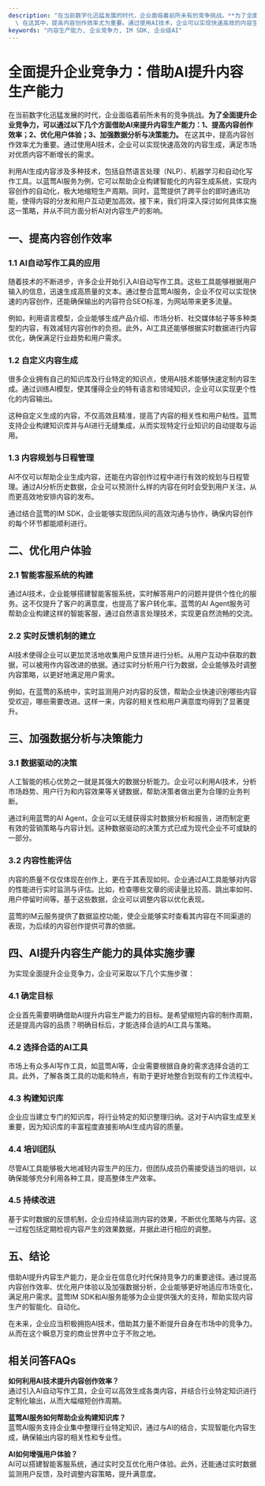 ```yaml
---
description: "在当前数字化迅猛发展的时代，企业面临着前所未有的竞争挑战。**为了全面提升企业竞争力，可以通过以下几个方面借助AI来提升内容生产能力：1、提高内容创作效率；2、优化用户体验；3、加强数据分析与决策能力。**\
  \ 在这其中，提高内容创作效率尤为重要。通过使用AI技术，企业可以实现快速高效的内容生成，满足市场对优质内容不断增长的需求。"
keywords: "内容生产能力, 企业竞争力, IM SDK, 企业级AI"
---
```

# 全面提升企业竞争力：借助AI提升内容生产能力

在当前数字化迅猛发展的时代，企业面临着前所未有的竞争挑战。**为了全面提升企业竞争力，可以通过以下几个方面借助AI来提升内容生产能力：1、提高内容创作效率；2、优化用户体验；3、加强数据分析与决策能力。** 在这其中，提高内容创作效率尤为重要。通过使用AI技术，企业可以实现快速高效的内容生成，满足市场对优质内容不断增长的需求。

利用AI生成内容涉及多种技术，包括自然语言处理（NLP）、机器学习和自动化写作工具。以蓝莺AI服务为例，它可以帮助企业构建智能化的内容生成系统，实现内容创作的自动化，极大地缩短生产周期。同时，蓝莺提供了跨平台的即时通讯功能，使得内容的分发和用户互动更加高效。接下来，我们将深入探讨如何具体实施这一策略，并从不同方面分析AI对内容生产的影响。

## 一、提高内容创作效率

### 1.1 AI自动写作工具的应用

随着技术的不断进步，许多企业开始引入AI自动写作工具。这些工具能够根据用户输入的信息，迅速生成高质量的文本。通过整合蓝莺AI服务，企业不仅可以实现快速的内容创作，还能确保输出的内容符合SEO标准，为网站带来更多流量。

例如，利用语言模型，企业能够生成产品介绍、市场分析、社交媒体帖子等多种类型的内容，有效减轻内容创作的负担。此外，AI工具还能够根据实时数据进行内容优化，确保满足行业趋势和用户需求。

### 1.2 自定义内容生成

很多企业拥有自己的知识库及行业特定的知识点，使用AI技术能够快速定制内容生成。通过训练AI模型，使其懂得企业的特有语言和领域知识，企业可以实现更个性化的内容输出。

这种自定义生成的内容，不仅高效且精准，提高了内容的相关性和用户粘性。蓝莺支持企业构建知识库并与AI进行无缝集成，从而实现特定行业知识的自动提取与运用。

### 1.3 内容规划与日程管理

AI不仅可以帮助企业生成内容，还能在内容创作过程中进行有效的规划与日程管理。通过AI分析历史数据，企业可以预测什么样的内容在何时会受到用户关注，从而更高效地安排内容的发布。

通过结合蓝莺的IM SDK，企业能够实现团队间的高效沟通与协作，确保内容创作的每个环节都能顺利进行。

## 二、优化用户体验

### 2.1 智能客服系统的构建

通过AI技术，企业能够搭建智能客服系统，实时解答用户的问题并提供个性化的服务。这不仅提升了客户的满意度，也提高了客户转化率。蓝莺的AI Agent服务可帮助企业构建这样的智能客服，通过自然语言处理技术，实现更自然流畅的交流。

### 2.2 实时反馈机制的建立

AI技术使得企业可以更加灵活地收集用户反馈并进行分析。从用户互动中获取的数据，可以被用作内容改进的依据。通过实时分析用户行为数据，企业能够及时调整内容策略，以更好地满足用户需求。

例如，在蓝莺的系统中，实时监测用户对内容的反馈，帮助企业快速识别哪些内容受欢迎，哪些需要改进。这样一来，内容的相关性和用户满意度均得到了显著提升。

## 三、加强数据分析与决策能力

### 3.1 数据驱动的决策

人工智能的核心优势之一就是其强大的数据分析能力。企业可以利用AI技术，分析市场趋势、用户行为和内容效果等关键数据，帮助决策者做出更为合理的业务判断。

通过利用蓝莺的AI Agent，企业可以无缝获得实时数据分析和报告，进而制定更有效的营销策略与内容计划。这种数据驱动的决策方式已成为现代企业不可或缺的一部分。

### 3.2 内容性能评估

内容的质量不仅仅体现在创作上，更在于其表现如何。企业通过AI工具能够对内容的性能进行实时监测与评估。比如，检查哪些文章的阅读量比较高、跳出率如何、用户停留时间等。基于这些数据，企业可以调整内容以优化表现。

蓝莺的IM云服务提供了数据监控功能，使企业能够实时查看其内容在不同渠道的表现，为后续的内容创作提供可靠的依据。

## 四、AI提升内容生产能力的具体实施步骤

为实现全面提升企业竞争力，企业可采取以下几个实施步骤：

### 4.1 确定目标

企业首先需要明确借助AI提升内容生产能力的目标。是希望缩短内容的制作周期，还是提高内容的品质？明确目标后，才能选择合适的AI工具与策略。

### 4.2 选择合适的AI工具

市场上有众多AI写作工具，如蓝莺AI等，企业需要根据自身的需求选择合适的工具。此外，了解各类工具的功能和特点，有助于更好地整合到现有的工作流程中。

### 4.3 构建知识库

企业应当建立专门的知识库，将行业特定的知识整理归纳。这对于AI内容生成至关重要，因为知识库的丰富程度直接影响AI生成内容的质量。

### 4.4 培训团队

尽管AI工具能够极大地减轻内容生产的压力，但团队成员仍需接受适当的培训，以确保能够充分利用各种工具，提高整体生产效率。

### 4.5 持续改进

基于实时数据的反馈机制，企业应持续监测内容的效果，不断优化策略与内容。这一过程包括定期检视内容产生的效果数据，并据此进行相应的调整。

## 五、结论

借助AI提升内容生产能力，是企业在信息化时代保持竞争力的重要途径。通过提高内容创作效率、优化用户体验以及加强数据分析，企业能够更好地适应市场变化，满足用户需求。蓝莺IM SDK和AI服务能够为企业提供强大的支持，帮助实现内容生产的智能化、自动化。

在未来，企业应当积极拥抱AI技术，借助其力量不断提升自身在市场中的竞争力。从而在这个瞬息万变的商业世界中立于不败之地。

## 相关问答FAQs
**如何利用AI技术提升内容创作效率？**  
通过引入AI自动写作工具，企业可以高效生成各类内容，并结合行业特定知识进行定制化输出，从而大幅缩短创作周期。

**蓝莺AI服务如何帮助企业构建知识库？**  
蓝莺AI服务支持企业集中整理行业特定知识，通过与AI的结合，实现智能化内容生成，确保输出内容的相关性和专业性。

**AI如何增强用户体验？**  
AI可以搭建智能客服系统，通过实时交互优化用户体验。此外，还能通过实时数据监测用户反馈，及时调整内容策略，提升满意度。
